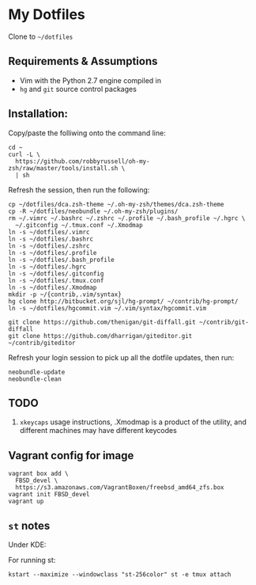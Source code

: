 # My Dotfiles

Clone to `~/dotfiles`

## Requirements & Assumptions

* Vim with the Python 2.7 engine compiled in
* `hg` and `git` source control packages

## Installation:

Copy/paste the folliwing onto the command line:

    cd ~
    curl -L \
      https://github.com/robbyrussell/oh-my-zsh/raw/master/tools/install.sh \
      | sh

Refresh the session, then run the following:

    cp ~/dotfiles/dca.zsh-theme ~/.oh-my-zsh/themes/dca.zsh-theme
    cp -R ~/dotfiles/neobundle ~/.oh-my-zsh/plugins/
    rm ~/.vimrc ~/.bashrc ~/.zshrc ~/.profile ~/.bash_profile ~/.hgrc \
      ~/.gitconfig ~/.tmux.conf ~/.Xmodmap
    ln -s ~/dotfiles/.vimrc
    ln -s ~/dotfiles/.bashrc
    ln -s ~/dotfiles/.zshrc
    ln -s ~/dotfiles/.profile
    ln -s ~/dotfiles/.bash_profile
    ln -s ~/dotfiles/.hgrc
    ln -s ~/dotfiles/.gitconfig
    ln -s ~/dotfiles/.tmux.conf
    ln -s ~/dotfiles/.Xmodmap
    mkdir -p ~/{contrib,.vim/syntax}
    hg clone http://bitbucket.org/sjl/hg-prompt/ ~/contrib/hg-prompt/
    ln -s ~/dotfiles/hgcommit.vim ~/.vim/syntax/hgcommit.vim

    git clone https://github.com/thenigan/git-diffall.git ~/contrib/git-diffall
    git clone https://github.com/dharrigan/giteditor.git ~/contrib/giteditor

Refresh your login session to pick up all the dotfile updates, then run:

    neobundle-update
    neobundle-clean

## TODO

1. `xkeycaps` usage instructions, .Xmodmap is a product of the utility, and
   different machines may have different keycodes

## Vagrant config for image

    vagrant box add \
      FBSD_devel \
      https://s3.amazonaws.com/VagrantBoxen/freebsd_amd64_zfs.box
    vagrant init FBSD_devel
    vagrant up

## `st` notes

Under KDE:

For running st:

    kstart --maximize --windowclass "st-256color" st -e tmux attach
